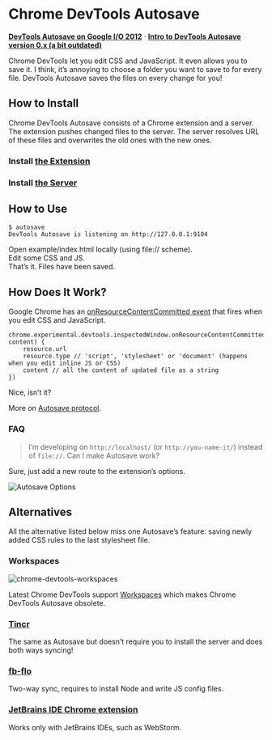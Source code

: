 # Chrome DevTools Autosave

**[DevTools Autosave on Google I/O 2012](http://www.youtube.com/watch?v=3pxf3Ju2row&hd=1&t=18m24s)** · **[Intro to DevTools Autosave version 0.x (a bit outdated)](http://addyosmani.com/blog/autosave-changes-chrome-dev-tools/)**

Chrome DevTools let you edit CSS and JavaScript. It even allows you to save it. I think, it’s annoying to choose a folder you want to save to for every file. DevTools Autosave saves the files on every change for you!

## How to Install

Chrome DevTools Autosave consists of a Chrome extension and a server. The extension pushes changed files to the server. The server resolves URL of these files and overwrites the old ones with the new ones.

### Install [the Extension](https://chrome.google.com/webstore/detail/mlejngncgiocofkcbnnpaieapabmanfl)

### Install [the Server](https://github.com/NV/chrome-devtools-autosave-server/blob/master/README.mdown)

## How to Use

    $ autosave
    DevTools Autosave is listening on http://127.0.0.1:9104

Open example/index.html locally (using file:// scheme).  
Edit some CSS and JS.  
That’s it. Files have been saved.

## How Does It Work?

Google Chrome has an [onResourceContentCommitted event](http://developer.chrome.com/extensions/devtools.inspectedWindow.html#event-onResourceContentCommitted) that fires when you edit CSS and JavaScript.

    chrome.experimental.devtools.inspectedWindow.onResourceContentCommitted.addListener(function(resource, content) {
        resource.url
        resource.type // 'script', 'stylesheet' or 'document' (happens when you edit inline JS or CSS)
        content // all the content of updated file as a string
    })

Nice, isn’t it?

More on [Autosave protocol](https://github.com/NV/chrome-devtools-autosave/wiki/Protocol).

### FAQ

> I’m developing on `http://localhost/` (or `http://you-name-it/`) instead of `file://`. Can I make Autosave work?

Sure, just add a new route to the extension’s options.

![Autosave Options](https://lh6.googleusercontent.com/DA5oo80MQuRWLSim_0WmJfoMf060ZtkC1ITt4-cnesq3lMKO00bdL6yG1xUN548f82WeRn8WHw=s640-h400-e365)

## Alternatives

All the alternative listed below miss one Autosave’s feature: saving newly added CSS rules to the last stylesheet file.

### Workspaces

![chrome-devtools-workspaces](https://f.cloud.github.com/assets/55838/727738/6e76debc-e1b9-11e2-8ae9-716b21090a7c.png)

Latest Chrome DevTools support [Workspaces](https://plus.google.com/+GoogleChromeDevelopers/posts/644qQuBKZeL) which makes Chrome DevTools Autosave obsolete.

### [Tincr](http://tin.cr/)
The same as Autosave but doesn’t require you to install the server and does both ways syncing!

### [fb-flo](https://github.com/facebook/fb-flo)
Two-way sync, requires to install Node and write JS config files.

### [JetBrains IDE Chrome extension](https://chrome.google.com/webstore/detail/jetbrains-ide-support/hmhgeddbohgjknpmjagkdomcpobmllji)
Works only with JetBrains IDEs, such as WebStorm.
